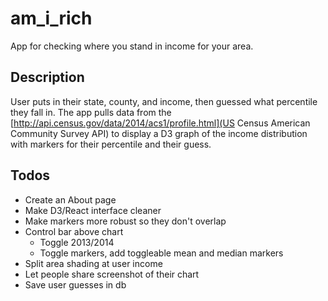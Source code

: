 # am_i_rich
App for checking where you stand in income for your area.

## Description
User puts in their state, county, and income, then guessed what percentile they fall in.
The app pulls data from the [http://api.census.gov/data/2014/acs1/profile.html](US Census American Community Survey API) to display a D3 graph of the income distribution with markers for their percentile and their guess.

## Todos
- Create an About page
- Make D3/React interface cleaner
- Make markers more robust so they don't overlap
- Control bar above chart
  - Toggle 2013/2014
  - Toggle markers, add toggleable mean and median markers
- Split area shading at user income
- Let people share screenshot of their chart
- Save user guesses in db

